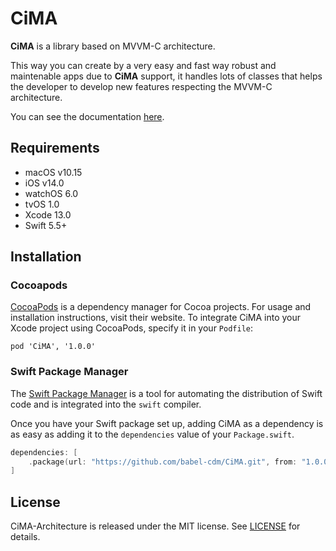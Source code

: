 # CiMA

**CiMA** is a library based on MVVM-C architecture.

This way you can create by a very easy and fast way robust and maintenable apps due to **CiMA** support, it handles lots of classes that helps the developer to develop new features respecting the MVVM-C architecture.

You can see the documentation [here](https://github.com/babel-cdm/CiMA/wiki).

## Requirements

* macOS v10.15
* iOS v14.0
* watchOS 6.0
* tvOS 1.0
* Xcode 13.0
* Swift 5.5+

## Installation

### Cocoapods

[CocoaPods](https://cocoapods.org/) is a dependency manager for Cocoa projects. For usage and installation instructions, visit their website. To integrate CiMA into your Xcode project using CocoaPods, specify it in your `Podfile`:

```
pod 'CiMA', '1.0.0'
```

### Swift Package Manager

The [Swift Package Manager](https://swift.org/package-manager/) is a tool for automating the distribution of Swift code and is integrated into the `swift` compiler. 

Once you have your Swift package set up, adding CiMA as a dependency is as easy as adding it to the `dependencies` value of your `Package.swift`.

```swift
dependencies: [
    .package(url: "https://github.com/babel-cdm/CiMA.git", from: "1.0.0")
]
```

## License

CiMA-Architecture is released under the MIT license. See [LICENSE](LICENSE) for details.
